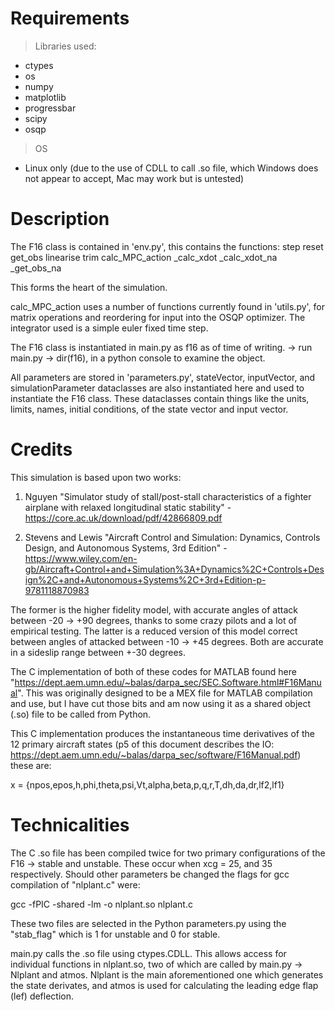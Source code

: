# Requirements

> Libraries used:

- ctypes
- os
- numpy
- matplotlib
- progressbar
- scipy
- osqp

> OS

- Linux only (due to the use of CDLL to call .so file, which Windows does not appear to accept, Mac may work but is untested)

# Description

The F16 class is contained in 'env.py', this contains the functions:
	step
	reset
	get_obs
	linearise
	trim
	calc_MPC_action
	_calc_xdot
	_calc_xdot_na
	_get_obs_na

This forms the heart of the simulation.

calc_MPC_action uses a number of functions currently found in 'utils.py', for matrix operations and reordering for input into the OSQP optimizer. The integrator used is a simple euler fixed time step.

The F16 class is instantiated in main.py as f16 as of time of writing. -> run main.py -> dir(f16), in a python console to examine the object.

All parameters are stored in 'parameters.py', stateVector, inputVector, and simulationParameter dataclasses are also instantiated here and used to instantiate the F16 class. These dataclasses contain things like the units, limits, names, initial conditions, of the state vector and input vector.

# Credits

This simulation is based upon two works:

1. Nguyen "Simulator study of stall/post-stall characteristics of a fighter airplane with relaxed longitudinal static stability" - https://core.ac.uk/download/pdf/42866809.pdf

2. Stevens and Lewis "Aircraft Control and Simulation: Dynamics, Controls Design, and Autonomous Systems, 3rd Edition" - https://www.wiley.com/en-gb/Aircraft+Control+and+Simulation%3A+Dynamics%2C+Controls+Design%2C+and+Autonomous+Systems%2C+3rd+Edition-p-9781118870983

The former is the higher fidelity model, with accurate angles of attack between -20 -> +90 degrees, thanks to some crazy pilots and a lot of empirical testing. The latter is a reduced version of this model correct between angles of attacked between -10 -> +45 degrees. Both are accurate in a sideslip range between +-30 degrees.

The C implementation of both of these codes for MATLAB found here "https://dept.aem.umn.edu/~balas/darpa_sec/SEC.Software.html#F16Manual". This was originally designed to be a MEX file for MATLAB compilation and use, but I have cut those bits and am now using it as a shared object (.so) file to be called from Python.

This C implementation produces the instantaneous time derivatives of the 12 primary aircraft states (p5 of this document describes the IO: https://dept.aem.umn.edu/~balas/darpa_sec/software/F16Manual.pdf) these are:

x = {npos,epos,h,phi,theta,psi,Vt,alpha,beta,p,q,r,T,dh,da,dr,lf2,lf1}

# Technicalities

The C .so file has been compiled twice for two primary configurations of the F16 -> stable and unstable. These occur when xcg = 25, and 35 respectively. Should other parameters be changed the flags for gcc compilation of "nlplant.c" were:

gcc -fPIC -shared -lm -o nlplant.so nlplant.c

These two files are selected in the Python parameters.py using the "stab_flag" which is 1 for unstable and 0 for stable.

main.py calls the .so file using ctypes.CDLL. This allows access for individual functions in nlplant.so, two of which are called by main.py -> Nlplant and atmos. Nlplant is the main aforementioned one which generates the state derivates, and atmos is used for calculating the leading edge flap (lef) deflection.


